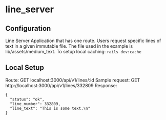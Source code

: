 # line_server

## Configuration
Line Server Application that has one route.
Users request specific lines of text in a given immutable file.
The file used in the example is lib/assets/medium_text.
To setup local caching: `rails dev:cache`

## Local Setup
Route: GET localhost:3000/api/v1/lines/:id
Sample request: GET http://localhost:3000/api/v1/lines/332809
Response:
```
{
  "status": "ok",
  "line_number": 332809,
  "line_text": "This is some text.\n"
}
```